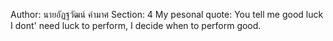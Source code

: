 Author: นายอัฏฐวัฒน์ คำมาศ
Section: 4
My pesonal quote: You tell me good luck I dont' need luck to perform, I decide when to perform good.

